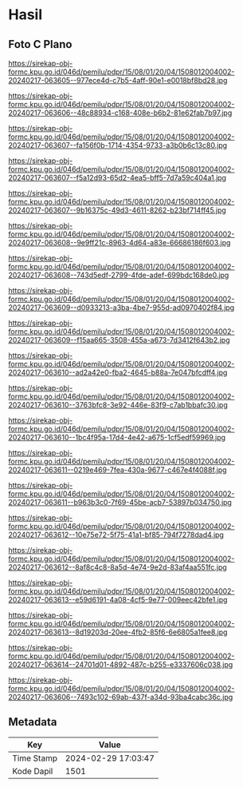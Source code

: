 # Hasil

## Foto C Plano

https://sirekap-obj-formc.kpu.go.id/046d/pemilu/pdpr/15/08/01/20/04/1508012004002-20240217-063605--977ece4d-c7b5-4aff-90e1-e0018bf8bd28.jpg

https://sirekap-obj-formc.kpu.go.id/046d/pemilu/pdpr/15/08/01/20/04/1508012004002-20240217-063606--48c88934-c168-408e-b6b2-81e62fab7b97.jpg

https://sirekap-obj-formc.kpu.go.id/046d/pemilu/pdpr/15/08/01/20/04/1508012004002-20240217-063607--fa156f0b-1714-4354-9733-a3b0b6c13c80.jpg

https://sirekap-obj-formc.kpu.go.id/046d/pemilu/pdpr/15/08/01/20/04/1508012004002-20240217-063607--f5a12d93-65d2-4ea5-bff5-7d7a59c404a1.jpg

https://sirekap-obj-formc.kpu.go.id/046d/pemilu/pdpr/15/08/01/20/04/1508012004002-20240217-063607--9b16375c-49d3-4611-8262-b23bf714ff45.jpg

https://sirekap-obj-formc.kpu.go.id/046d/pemilu/pdpr/15/08/01/20/04/1508012004002-20240217-063608--9e9ff21c-8963-4d64-a83e-66686186f603.jpg

https://sirekap-obj-formc.kpu.go.id/046d/pemilu/pdpr/15/08/01/20/04/1508012004002-20240217-063608--743d5edf-2799-4fde-adef-699bdc168de0.jpg

https://sirekap-obj-formc.kpu.go.id/046d/pemilu/pdpr/15/08/01/20/04/1508012004002-20240217-063609--d0933213-a3ba-4be7-955d-ad0970402f84.jpg

https://sirekap-obj-formc.kpu.go.id/046d/pemilu/pdpr/15/08/01/20/04/1508012004002-20240217-063609--f15aa665-3508-455a-a673-7d3412f643b2.jpg

https://sirekap-obj-formc.kpu.go.id/046d/pemilu/pdpr/15/08/01/20/04/1508012004002-20240217-063610--ad2a42e0-fba2-4645-b88a-7e047bfcdff4.jpg

https://sirekap-obj-formc.kpu.go.id/046d/pemilu/pdpr/15/08/01/20/04/1508012004002-20240217-063610--3763bfc8-3e92-446e-83f9-c7ab1bbafc30.jpg

https://sirekap-obj-formc.kpu.go.id/046d/pemilu/pdpr/15/08/01/20/04/1508012004002-20240217-063610--1bc4f95a-17d4-4e42-a675-1cf5edf59969.jpg

https://sirekap-obj-formc.kpu.go.id/046d/pemilu/pdpr/15/08/01/20/04/1508012004002-20240217-063611--0219e469-7fea-430a-9677-c467e4f4088f.jpg

https://sirekap-obj-formc.kpu.go.id/046d/pemilu/pdpr/15/08/01/20/04/1508012004002-20240217-063611--b963b3c0-7f69-45be-acb7-53897b034750.jpg

https://sirekap-obj-formc.kpu.go.id/046d/pemilu/pdpr/15/08/01/20/04/1508012004002-20240217-063612--10e75e72-5f75-41a1-bf85-794f7278dad4.jpg

https://sirekap-obj-formc.kpu.go.id/046d/pemilu/pdpr/15/08/01/20/04/1508012004002-20240217-063612--8af8c4c8-8a5d-4e74-9e2d-83af4aa551fc.jpg

https://sirekap-obj-formc.kpu.go.id/046d/pemilu/pdpr/15/08/01/20/04/1508012004002-20240217-063613--e59d6191-4a08-4cf5-9e77-009eec42bfe1.jpg

https://sirekap-obj-formc.kpu.go.id/046d/pemilu/pdpr/15/08/01/20/04/1508012004002-20240217-063613--8d19203d-20ee-4fb2-85f6-6e6805a1fee8.jpg

https://sirekap-obj-formc.kpu.go.id/046d/pemilu/pdpr/15/08/01/20/04/1508012004002-20240217-063614--24701d01-4892-487c-b255-e3337606c038.jpg

https://sirekap-obj-formc.kpu.go.id/046d/pemilu/pdpr/15/08/01/20/04/1508012004002-20240217-063606--7493c102-69ab-437f-a34d-93ba4cabc36c.jpg


## Metadata

| Key        | Value               |
| ---------- | ------------------- |
| Time Stamp | 2024-02-29 17:03:47 |
| Kode Dapil | 1501                |




